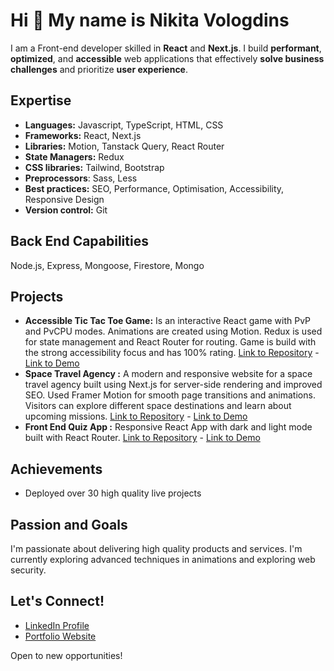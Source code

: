 # Hi 👋 My name is Nikita Vologdins 

I am a Front-end developer skilled in **React** and **Next.js**. I build **performant**, **optimized**, and **accessible** web applications that effectively **solve business challenges** and prioritize **user experience**.

## Expertise

* **Languages:** Javascript, TypeScript, HTML, CSS
* **Frameworks:** React, Next.js
* **Libraries:** Motion, Tanstack Query, React Router
* **State Managers:** Redux
* **CSS libraries:** Tailwind, Bootstrap
* **Preprocessors**: Sass, Less
* **Best practices:** SEO, Performance, Optimisation, Accessibility, Responsive Design
* **Version control:** Git

## Back End Capabilities

Node.js, Express, Mongoose, Firestore, Mongo

## Projects

*   **Accessible Tic Tac Toe Game:** Is an interactive React game with PvP and PvCPU modes. Animations are created using Motion. Redux is used for state management and React Router for routing. Game is build with the strong accessibility focus and has 100% rating.  [Link to Repository](https://github.com/NikitaVologdin/React-TicTacToe-Game) - [Link to Demo](https://react-tic-tac-toe-game-blond.vercel.app/)
*   **Space Travel Agency :** A modern and responsive website for a space travel agency built using Next.js for server-side rendering and improved SEO. Used  Framer Motion for smooth page transitions and animations. Visitors can explore different space destinations and learn about upcoming missions. [Link to Repository](https://github.com/NikitaVologdin/React-TicTacToe-Game) - [Link to Demo](https://next-space-tourism.vercel.app/)
*   **Front End Quiz App :** Responsive React App with dark and light mode built with React Router. [Link to Repository](https://github.com/NikitaVologdin/Frontend-Quiz-app) - [Link to Demo](https://frontend-quiz-app-pi-five.vercel.app/)

## Achievements 
- Deployed over 30 high quality live projects

## Passion and Goals

I'm passionate about delivering high quality products and services. I'm currently exploring advanced techniques in animations and exploring web security.

## Let's Connect!

*   [LinkedIn Profile](https://www.linkedin.com/in/nikitavologdins/)
*   [Portfolio Website](https://vologdin.eu/portfolio)

Open to new opportunities!
